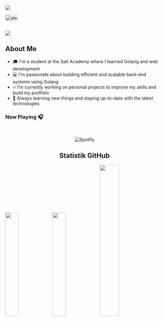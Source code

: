 ![](https://user-images.githubusercontent.com/59575502/127335491-fdba1874-e943-4d3c-ab8c-678ffe22f8b8.png)

<a href="https://twitter.com/kiwidipie" target="blank"><img align="center" src="https://raw.githubusercontent.com/rahuldkjain/github-profile-readme-generator/master/src/images/icons/Social/twitter.svg" alt="alexkeliris" height="20" width="40" /></a>
</p>
  <br>
<picture>
  <source media="(prefers-color-scheme: dark)" srcset="https://readme-typing-svg.herokuapp.com?font=Arial&size=32&color=FFFFFF&lines=Hi+there!+I'm+Aswar+Alam.+👋" />
  <img src="https://readme-typing-svg.herokuapp.com?font=Arial&size=32&color=000000&lines=Hi+there!+I'm+Aswar+Alam.+👋" />
</picture>

## About Me
- 🎓 I'm a student at the Salt Academy where I learned Golang and web development
- 💻 I'm passionate about building efficient and scalable back-end systems using Golang
- 🔥 I’m currently working on personal projects to improve my skills and build my portfolio
- 👀 Always learning new things and staying up-to-date with the latest technologies
### Now Playing 🎧
&nbsp;<div align="center">

<img loading="lazy" src="https://mixtape-aswralm-one.vercel.app/api/spotify?background_color=ffffff" alt="Spotify">
<br/>

## Statistik GitHub
<p align=left>
<img width="29%" src="https://github-readme-stats-eight-theta.vercel.app/api?username=aswralm&show_icons=true&theme=algolia&include_all_commits=true&count_private=false&hide_border=true"/>
<img width="29%" src="https://github-readme-streak-stats.herokuapp.com/?user=aswralm&hide_border=true&theme=algolia" />
<img width="35%" src="https://github-readme-stats-eight-theta.vercel.app/api/top-langs/?username=aswralm&layout=compact&langs_count=5&theme=algolia&hide_border=true"/>
</p>

